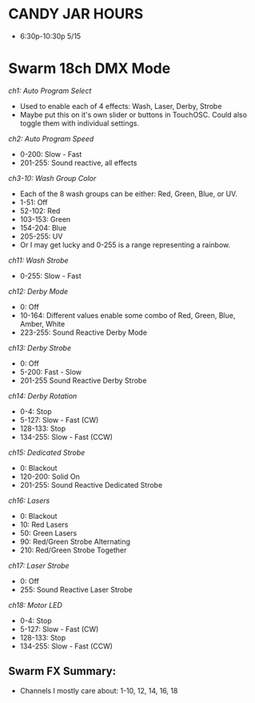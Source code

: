 # CANDY JAR HOURS
  - 6:30p-10:30p 5/15

# Swarm 18ch DMX Mode

*ch1: Auto Program Select*
  - Used to enable each of 4 effects: Wash, Laser, Derby, Strobe
  - Maybe put this on it's own slider or buttons in TouchOSC. Could also toggle them with individual settings.

*ch2: Auto Program Speed*
  - 0-200:    Slow - Fast
  - 201-255:  Sound reactive, all effects

*ch3-10: Wash Group Color*
  - Each of the 8 wash groups can be either: Red, Green, Blue, or UV.
  - 1-51:     Off
  - 52-102:   Red
  - 103-153:  Green
  - 154-204:  Blue
  - 205-255:  UV
  - Or I may get lucky and 0-255 is a range representing a rainbow.

*ch11: Wash Strobe*
  - 0-255: Slow - Fast

*ch12: Derby Mode*
  - 0:        Off
  - 10-164:   Different values enable some combo of Red, Green, Blue, Amber, White
  - 223-255:  Sound Reactive Derby Mode

*ch13: Derby Strobe*
  - 0:      Off
  - 5-200:  Fast - Slow
  - 201-255 Sound Reactive Derby Strobe

*ch14: Derby Rotation*
  - 0-4:      Stop
  - 5-127:    Slow - Fast (CW)
  - 128-133:  Stop
  - 134-255:  Slow - Fast (CCW)

*ch15: Dedicated Strobe*
  - 0:        Blackout
  - 120-200:  Solid On
  - 201-255:  Sound Reactive Dedicated Strobe

*ch16: Lasers*
  - 0:    Blackout
  - 10:   Red Lasers
  - 50:   Green Lasers
  - 90:   Red/Green Strobe Alternating
  - 210:  Red/Green Strobe Together

*ch17: Laser Strobe*
  - 0:    Off
  - 255:  Sound Reactive Laser Strobe

*ch18: Motor LED*
  - 0-4:      Stop
  - 5-127:    Slow - Fast (CW)
  - 128-133:  Stop
  - 134-255:  Slow - Fast (CCW)


## Swarm FX Summary:
  - Channels I mostly care about: 1-10, 12, 14, 16, 18
